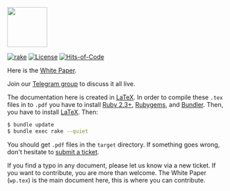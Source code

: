 <img src="https://www.zold.io/logo.svg" width="92px" height="92px"/>

[![rake](https://github.com/zold-io/papers/actions/workflows/rake.yml/badge.svg)](https://github.com/zold-io/papers/actions/workflows/rake.yml)
[![License](https://img.shields.io/badge/license-MIT-green.svg)](https://github.com/yegor256/takes/blob/master/LICENSE.txt)
[![Hits-of-Code](https://hitsofcode.com/github/zold-io/papers)](https://hitsofcode.com/view/github/zold-io/papers)

Here is the [White Paper](https://papers.zold.io/wp.pdf).

Join our [Telegram group](https://t.me/zold_io) to discuss it all live.

The documentation here is created in [LaTeX](https://www.latex-project.org/).
In order to compile these `.tex` files in to `.pdf` you have to
install
[Ruby 2.3+](https://www.ruby-lang.org/en/documentation/installation/),
[Rubygems](https://rubygems.org/pages/download),
and
[Bundler](https://bundler.io/). Then, you have to install
[LaTeX](https://www.latex-project.org/get/).
Then:

```bash
$ bundle update
$ bundle exec rake --quiet
```

You should get `.pdf` files in the `target` directory. If something
goes wrong, don't hesitate to [submit a ticket](https://github.com/zold-io/papers/issues).

If you find a typo in any document, please let us know via a new ticket.
If you want to contribute, you are more than welcome. The White Paper (`wp.tex`)
is the main document here, this is where you can contribute.
